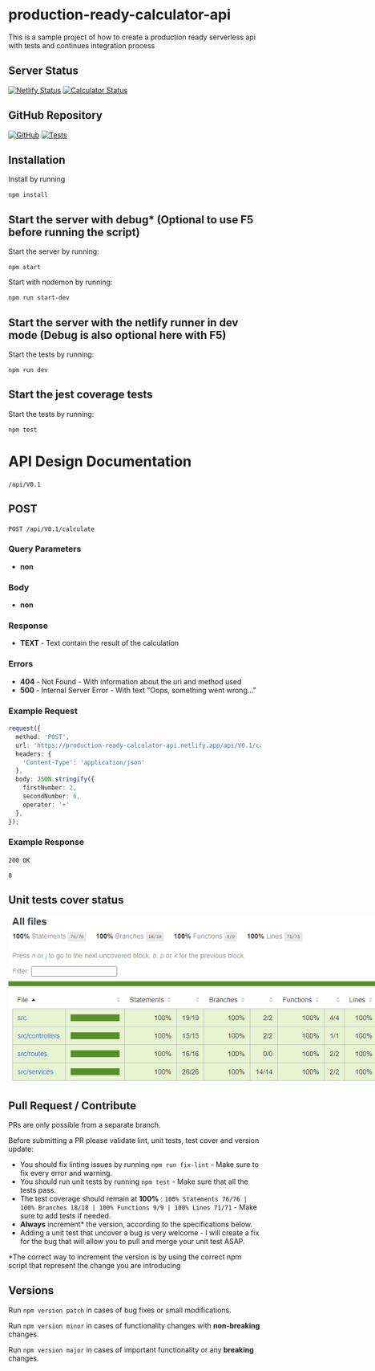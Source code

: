 # production-ready-calculator-api
This is a sample project of how to create a production ready serverless api with tests and continues integration process

## Server Status
[![`Netlify` Status](https://api.netlify.com/api/v1/badges/9d03ef8a-c8a3-4cfd-b2e4-225d3cf4d5f0/deploy-status)](https://app.netlify.com/sites/production-ready-calculator/deploys)
[![`Calculator` Status](https://img.shields.io/website?logo=netlify&up_color=grass&up_message=online&url=https%3A%2F%2Fproduction-ready-calculator-api.netlify.app%2F)](https://production-ready-calculator-api.netlify.app/)


## GitHub Repository
[![`GitHub`](https://img.shields.io/github/package-json/v/OrenVilderman/production-ready-calculator-api?logo=github)](https://github.com/OrenVilderman/production-ready-calculator-api.git)
[![Tests](https://github.com/OrenVilderman/production-ready-calculator-api/actions/workflows/test.yml/badge.svg)](https://github.com/OrenVilderman/production-ready-calculator-api/actions/workflows/test.yml)

## Installation
Install by running 
```
npm install
```

## Start the server with debug* (Optional to use F5 before running the script)
Start the server by running:
``` 
npm start
```
Start with nodemon by running:
``` 
npm run start-dev
```

## Start the server with the netlify runner in dev mode (Debug is also optional here with F5)
Start the tests by running:
``` 
npm run dev
```

## Start the jest coverage tests
Start the tests by running:
``` 
npm test
```

# API Design Documentation
`/api/V0.1`
## POST
`POST /api/V0.1/calculate`
### Query Parameters
- **non**
### Body
- **non**
### Response
- **TEXT** - Text contain the result of the calculation
### Errors
- **404** - Not Found - With information about the uri and method used
- **500** - Internal Server Error - With text "Oops, something went wrong..."
### Example Request
```typescript
request({
  method: 'POST',
  url: 'https://production-ready-calculator-api.netlify.app/api/V0.1/calculate',
  headers: {
    'Content-Type': 'application/json'
  },
  body: JSON.stringify({
    firstNumber: 2,
    secondNumber: 6,
    operator: '+'
  },
});
```
### Example Response
`200 OK`
```text
8
```

## Unit tests cover status
<img alt="Image_Of_Unit_Tests_Cover_Report" src="images\Unit_Tests_Cover.png" style="min-width:800px; width:1200px;"/>

## Pull Request / Contribute
PRs are only possible from a separate branch.

Before submitting a PR please validate lint, unit tests, test cover and version update:
- You should fix linting issues by running `npm run fix-lint` - Make sure to fix every error and warning.
- You should run unit tests by running `npm test` - Make sure that all the tests pass.
- The test coverage should remain at **100%** : `100% Statements 76/76 | 100% Branches 18/18 | 100% Functions 9/9 | 100% Lines 71/71` - Make sure to add tests if needed.
- **Always** increment* the version, according to the specifications below.
- Adding a unit test that uncover a bug is very welcome - I will create a fix for the bug that will allow you to pull and merge your unit test ASAP.

*The correct way to increment the version is by using the correct npm script that represent the change you are introducing

## Versions
Run `npm version patch` in cases of bug fixes or small modifications.

Run `npm version minor` in cases of functionality changes with **non-breaking** changes.

Run `npm version major` in cases of important functionality or any **breaking** changes.
